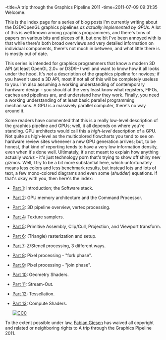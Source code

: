 -title=A trip through the Graphics Pipeline 2011
-time=2011-07-09 09:31:35
Welcome.

This is the index page for a series of blog posts I'm currently writing about the D3D/OpenGL graphics pipelines *as actually implemented by GPUs*. A lot of this is well known among graphics programmers, and there's tons of papers on various bits and pieces of it, but one bit I've been annoyed with is that while there's both broad overviews and very detailed information on individual components, there's not much in between, and what little there is is mostly out of date.

This series is intended for graphics programmers that know a modern 3D API \(at least OpenGL 2.0\+ or D3D9\+\) well and want to know how it all looks under the hood. It's *not* a description of the graphics pipeline for novices; if you haven't used a 3D API, most if not all of this will be completely useless to you. I'm also assuming a working understanding of contemporary hardware design \- you should at the very least know what registers, FIFOs, caches and pipelines are, and understand how they work. Finally, you need a working understanding of at least basic parallel programming mechanisms. A GPU is a massively parallel computer, there's no way around it.

Some readers have commented that this is a really low\-level description of the graphics pipeline and GPUs; well, it all depends on where you're standing. GPU architects would call this a *high\-level* description of a GPU. Not quite as high\-level as the multicolored flowcharts you tend to see on hardware review sites whenever a new GPU generation arrives; but, to be honest, that kind of reporting tends to have a very low information density, even when it's done well. Ultimately, it's not meant to explain how anything actually *works* \- it's just technology porn that's trying to show off shiny new gizmos. Well, I try to be a bit more substantial here, which unfortunately means less colors and less benchmark results, but instead lots and lots of text, a few mono\-colored diagrams and even some \(*shudder*\) equations. If that's okay with you, then here's the index:

* [Part 1](*a-trip-through-the-graphics-pipeline-2011-part-1): Introduction; the Software stack.
* [Part 2](*a-trip-through-the-graphics-pipeline-2011-part-2): GPU memory architecture and the Command Processor.
* [Part 3](*a-trip-through-the-graphics-pipeline-2011-part-3): 3D pipeline overview, vertex processing.
* [Part 4](*a-trip-through-the-graphics-pipeline-2011-part-4): Texture samplers.
* [Part 5](*a-trip-through-the-graphics-pipeline-2011-part-5): Primitive Assembly, Clip/Cull, Projection, and Viewport transform.
* [Part 6](*a-trip-through-the-graphics-pipeline-2011-part-6): \(Triangle\) rasterization and setup.
* [Part 7](*a-trip-through-the-graphics-pipeline-2011-part-7): Z/Stencil processing, 3 different ways.
* [Part 8](*a-trip-through-the-graphics-pipeline-2011-part-8): Pixel processing \- "fork phase".
* [Part 9](*a-trip-through-the-graphics-pipeline-2011-part-9): Pixel processing \- "join phase".
* [Part 10](*a-trip-through-the-graphics-pipeline-2011-part-10): Geometry Shaders.
* [Part 11](*a-trip-through-the-graphics-pipeline-2011-part-11): Stream\-Out.
* [Part 12](*a-trip-through-the-graphics-pipeline-2011-part-12): Tessellation.
* [Part 13](*a-trip-through-the-graphics-pipeline-2011-part-13): Compute Shaders.

  <a rel="license" href="http://creativecommons.org/publicdomain/zero/1.0/">
    <img src="http://i.creativecommons.org/p/zero/1.0/88x31.png" style="border-style:none;" alt="CC0"/>
  </a>

To the extent possible under law,
<a rel="dct:publisher" href="http://fgiesen.wordpress.com">
<span>Fabian Giesen</span></a>
has waived all copyright and related or neighboring rights to
<span>A trip through the Graphics Pipeline 2011</span>.
